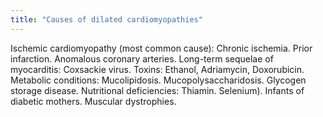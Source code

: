 ```yaml
---
title: "Causes of dilated cardiomyopathies"
---
```

Ischemic cardiomyopathy (most common cause): Chronic ischemia. Prior infarction. Anomalous coronary arteries. Long-term sequelae of myocarditis: Coxsackie virus. Toxins: Ethanol, Adriamycin, Doxorubicin. Metabolic conditions: Mucolipidosis. Mucopolysaccharidosis. Glycogen storage disease. Nutritional deficiencies: Thiamin. Selenium). Infants of diabetic mothers. Muscular dystrophies.

